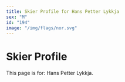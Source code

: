 ```yaml
---
title: Skier Profile for Hans Petter Lykkja
sex: "M"
id: "194"
image: "/img/flags/nor.svg" 
---
```


# Skier Profile

This page is for: Hans Petter Lykkja.
    